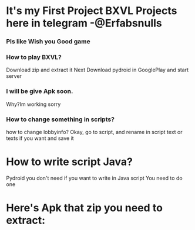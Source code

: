 #   It's my First Project BXVL Projects here in telegram -@Erfabsnulls
###   Pls like Wish you Good game
###   How to play BXVL?
Download zip and extract it
Next Download pydroid in GooglePlay
and start server
### I will be give Apk soon.
Why?Im working sorry
###  How to change something in scripts?
how to change lobbyinfo?
Okay, go to script,
and rename in script text or texts if you want and save it
# How to write script Java?
Pydroid you don't need if you want to write in Java script
You need to do one
# Here's Apk that zip you need to extract:
